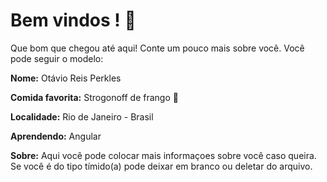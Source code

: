 # Bem vindos !  :tada: 

Que bom que chegou até aqui! Conte um pouco mais sobre você. Você pode seguir o modelo: 


**Nome:** Otávio Reis Perkles

**Comida favorita:** Strogonoff de frango 💖

**Localidade:** Rio de Janeiro - Brasil

**Aprendendo:** Angular 

**Sobre:** Aqui você pode colocar mais informaçoes sobre você caso queira. Se você é do tipo tímido(a) pode deixar em branco ou deletar do arquivo.
